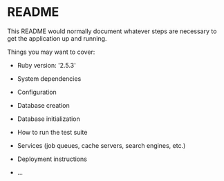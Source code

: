 # README

This README would normally document whatever steps are necessary to get the
application up and running.

Things you may want to cover:

* Ruby version: '2.5.3'

* System dependencies

* Configuration

* Database creation

* Database initialization

* How to run the test suite

* Services (job queues, cache servers, search engines, etc.)

* Deployment instructions

* ...
